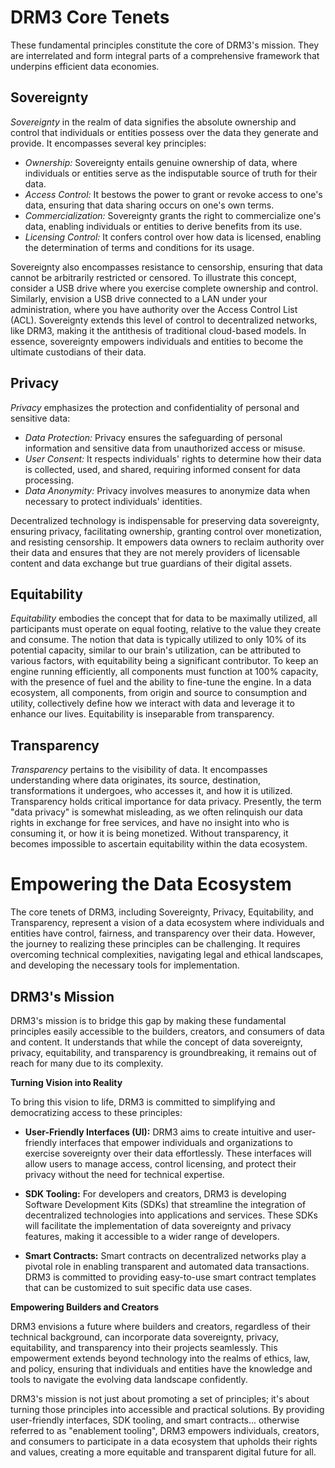
# DRM3 Core Tenets

These fundamental principles constitute the core of DRM3's mission. They are interrelated and form integral parts of a comprehensive framework that underpins efficient data economies.

## Sovereignty

*Sovereignty* in the realm of data signifies the absolute ownership and control that individuals or entities possess over the data they generate and provide. It encompasses several key principles:

- *Ownership:* Sovereignty entails genuine ownership of data, where individuals or entities serve as the indisputable source of truth for their data.
- *Access Control:* It bestows the power to grant or revoke access to one's data, ensuring that data sharing occurs on one's own terms.
- *Commercialization:* Sovereignty grants the right to commercialize one's data, enabling individuals or entities to derive benefits from its use.
- *Licensing Control:* It confers control over how data is licensed, enabling the determination of terms and conditions for its usage.

Sovereignty also encompasses resistance to censorship, ensuring that data cannot be arbitrarily restricted or censored. To illustrate this concept, consider a USB drive where you exercise complete ownership and control. Similarly, envision a USB drive connected to a LAN under your administration, where you have authority over the Access Control List (ACL). Sovereignty extends this level of control to decentralized networks, like DRM3, making it the antithesis of traditional cloud-based models. In essence, sovereignty empowers individuals and entities to become the ultimate custodians of their data.

## Privacy

*Privacy* emphasizes the protection and confidentiality of personal and sensitive data:

- *Data Protection:* Privacy ensures the safeguarding of personal information and sensitive data from unauthorized access or misuse.
- *User Consent:* It respects individuals' rights to determine how their data is collected, used, and shared, requiring informed consent for data processing.
- *Data Anonymity:* Privacy involves measures to anonymize data when necessary to protect individuals' identities.

Decentralized technology is indispensable for preserving data sovereignty, ensuring privacy, facilitating ownership, granting control over monetization, and resisting censorship. It empowers data owners to reclaim authority over their data and ensures that they are not merely providers of licensable content and data exchange but true guardians of their digital assets.

## Equitability

*Equitability* embodies the concept that for data to be maximally utilized, all participants must operate on equal footing, relative to the value they create and consume. The notion that data is typically utilized to only 10% of its potential capacity, similar to our brain's utilization, can be attributed to various factors, with equitability being a significant contributor. To keep an engine running efficiently, all components must function at 100% capacity, with the presence of fuel and the ability to fine-tune the engine. In a data ecosystem, all components, from origin and source to consumption and utility, collectively define how we interact with data and leverage it to enhance our lives. Equitability is inseparable from transparency.

## Transparency

*Transparency* pertains to the visibility of data. It encompasses understanding where data originates, its source, destination, transformations it undergoes, who accesses it, and how it is utilized. Transparency holds critical importance for data privacy. Presently, the term "data privacy" is somewhat misleading, as we often relinquish our data rights in exchange for free services, and have no insight into who is consuming it, or how it is being monetized. Without transparency, it becomes impossible to ascertain equitability within the data ecosystem.


# Empowering the Data Ecosystem

The core tenets of DRM3, including Sovereignty, Privacy, Equitability, and Transparency, represent a vision of a data ecosystem where individuals and entities have control, fairness, and transparency over their data. However, the journey to realizing these principles can be challenging. It requires overcoming technical complexities, navigating legal and ethical landscapes, and developing the necessary tools for implementation.

## DRM3's Mission

DRM3's mission is to bridge this gap by making these fundamental principles easily accessible to the builders, creators, and consumers of data and content. It understands that while the concept of data sovereignty, privacy, equitability, and transparency is groundbreaking, it remains out of reach for many due to its complexity.

**Turning Vision into Reality**

To bring this vision to life, DRM3 is committed to simplifying and democratizing access to these principles:

- **User-Friendly Interfaces (UI):** DRM3 aims to create intuitive and user-friendly interfaces that empower individuals and organizations to exercise sovereignty over their data effortlessly. These interfaces will allow users to manage access, control licensing, and protect their privacy without the need for technical expertise.

- **SDK Tooling:** For developers and creators, DRM3 is developing Software Development Kits (SDKs) that streamline the integration of decentralized technologies into applications and services. These SDKs will facilitate the implementation of data sovereignty and privacy features, making it accessible to a wider range of developers.

- **Smart Contracts:** Smart contracts on decentralized networks play a pivotal role in enabling transparent and automated data transactions. DRM3 is committed to providing easy-to-use smart contract templates that can be customized to suit specific data use cases.

**Empowering Builders and Creators**

DRM3 envisions a future where builders and creators, regardless of their technical background, can incorporate data sovereignty, privacy, equitability, and transparency into their projects seamlessly. This empowerment extends beyond technology into the realms of ethics, law, and policy, ensuring that individuals and entities have the knowledge and tools to navigate the evolving data landscape confidently.

DRM3's mission is not just about promoting a set of principles; it's about turning those principles into accessible and practical solutions. By providing user-friendly interfaces, SDK tooling, and smart contracts... otherwise referred to as "enablement tooling", DRM3 empowers individuals, creators, and consumers to participate in a data ecosystem that upholds their rights and values, creating a more equitable and transparent digital future for all.
